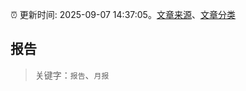 :alarm_clock: 更新时间: 2025-09-07 14:37:05。[文章来源](/README.md)、[文章分类](/TAGS.md)

## 报告


> 关键字：`报告`、`月报`



